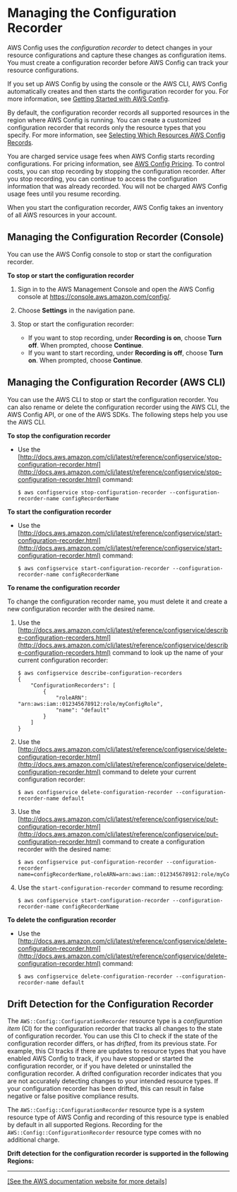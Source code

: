 # Managing the Configuration Recorder<a name="stop-start-recorder"></a>

AWS Config uses the *configuration recorder* to detect changes in your resource configurations and capture these changes as configuration items\. You must create a configuration recorder before AWS Config can track your resource configurations\.

If you set up AWS Config by using the console or the AWS CLI, AWS Config automatically creates and then starts the configuration recorder for you\. For more information, see [Getting Started with AWS Config](getting-started.md)\.

By default, the configuration recorder records all supported resources in the region where AWS Config is running\. You can create a customized configuration recorder that records only the resource types that you specify\. For more information, see [Selecting Which Resources AWS Config Records](select-resources.md)\.

You are charged service usage fees when AWS Config starts recording configurations\. For pricing information, see [AWS Config Pricing](https://aws.amazon.com/config/pricing/)\. To control costs, you can stop recording by stopping the configuration recorder\. After you stop recording, you can continue to access the configuration information that was already recorded\. You will not be charged AWS Config usage fees until you resume recording\. 

When you start the configuration recorder, AWS Config takes an inventory of all AWS resources in your account\.

## Managing the Configuration Recorder \(Console\)<a name="managing-recorder_console"></a>

You can use the AWS Config console to stop or start the configuration recorder\.

**To stop or start the configuration recorder**

1. Sign in to the AWS Management Console and open the AWS Config console at [https://console\.aws\.amazon\.com/config/](https://console.aws.amazon.com/config/)\.

1. Choose **Settings** in the navigation pane\.

1. Stop or start the configuration recorder:
   + If you want to stop recording, under **Recording is on**, choose **Turn off**\. When prompted, choose **Continue**\.
   + If you want to start recording, under **Recording is off**, choose **Turn on**\. When prompted, choose **Continue**\.

## Managing the Configuration Recorder \(AWS CLI\)<a name="managing-recorder_cli"></a>

You can use the AWS CLI to stop or start the configuration recorder\. You can also rename or delete the configuration recorder using the AWS CLI, the AWS Config API, or one of the AWS SDKs\. The following steps help you use the AWS CLI\.

**To stop the configuration recorder**
+ Use the [http://docs.aws.amazon.com/cli/latest/reference/configservice/stop-configuration-recorder.html](http://docs.aws.amazon.com/cli/latest/reference/configservice/stop-configuration-recorder.html) command:

  ```
  $ aws configservice stop-configuration-recorder --configuration-recorder-name configRecorderName
  ```

**To start the configuration recorder**
+ Use the [http://docs.aws.amazon.com/cli/latest/reference/configservice/start-configuration-recorder.html](http://docs.aws.amazon.com/cli/latest/reference/configservice/start-configuration-recorder.html) command:

  ```
  $ aws configservice start-configuration-recorder --configuration-recorder-name configRecorderName
  ```

**To rename the configuration recorder**

To change the configuration recorder name, you must delete it and create a new configuration recorder with the desired name\. 

1. Use the [http://docs.aws.amazon.com/cli/latest/reference/configservice/describe-configuration-recorders.html](http://docs.aws.amazon.com/cli/latest/reference/configservice/describe-configuration-recorders.html) command to look up the name of your current configuration recorder:

   ```
   $ aws configservice describe-configuration-recorders
   {
       "ConfigurationRecorders": [
           {
               "roleARN": "arn:aws:iam::012345678912:role/myConfigRole",
               "name": "default"
           }
       ]
   }
   ```

1. Use the [http://docs.aws.amazon.com/cli/latest/reference/configservice/delete-configuration-recorder.html](http://docs.aws.amazon.com/cli/latest/reference/configservice/delete-configuration-recorder.html) command to delete your current configuration recorder:

   ```
   $ aws configservice delete-configuration-recorder --configuration-recorder-name default
   ```

1. Use the [http://docs.aws.amazon.com/cli/latest/reference/configservice/put-configuration-recorder.html](http://docs.aws.amazon.com/cli/latest/reference/configservice/put-configuration-recorder.html) command to create a configuration recorder with the desired name:

   ```
   $ aws configservice put-configuration-recorder --configuration-recorder name=configRecorderName,roleARN=arn:aws:iam::012345678912:role/myConfigRole
   ```

1. Use the `start-configuration-recorder` command to resume recording:

   ```
   $ aws configservice start-configuration-recorder --configuration-recorder-name configRecorderName
   ```

**To delete the configuration recorder**
+ Use the [http://docs.aws.amazon.com/cli/latest/reference/configservice/delete-configuration-recorder.html](http://docs.aws.amazon.com/cli/latest/reference/configservice/delete-configuration-recorder.html) command:

  ```
  $ aws configservice delete-configuration-recorder --configuration-recorder-name default
  ```

## Drift Detection for the Configuration Recorder<a name="drift-detection"></a>

The `AWS::Config::ConfigurationRecorder` resource type is a *configuration item* \(CI\) for the configuration recorder that tracks all changes to the state of configuration recorder\. You can use this CI to check if the state of the configuration recorder differs, or has *drifted*, from its previous state\. For example, this CI tracks if there are updates to resource types that you have enabled AWS Config to track, if you have stopped or started the configuration recorder, or if you have deleted or uninstalled the configuration recorder\. A drifted configuration recorder indicates that you are not accurately detecting changes to your intended resource types\. If your configuration recorder has been drifted, this can result in false negative or false positive compliance results\.

The `AWS::Config::ConfigurationRecorder` resource type is a system resource type of AWS Config and recording of this resource type is enabled by default in all supported Regions\. Recording for the `AWS::Config::ConfigurationRecorder` resource type comes with no additional charge\.

**Drift detection for the configuration recorder is supported in the following Regions:**


****  
[\[See the AWS documentation website for more details\]](http://docs.aws.amazon.com/config/latest/developerguide/stop-start-recorder.html)